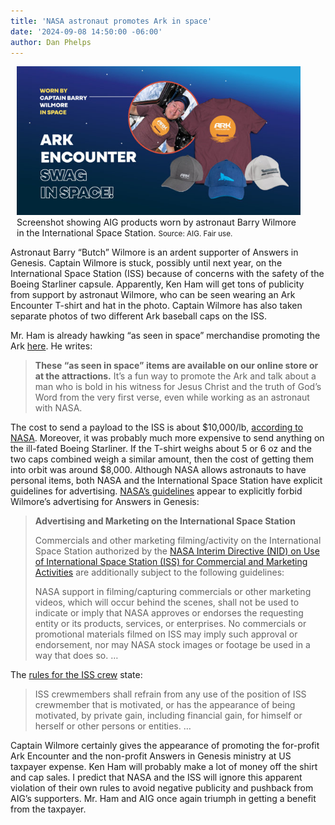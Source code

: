```yaml
---
title: 'NASA astronaut promotes Ark in space'
date: '2024-09-08 14:50:00 -06:00'
author: Dan Phelps
---
```


<figure class="on-the-left-side" style="margin-top: 10px; margin-right: 40px; margin-bottom: 10px; margin-left: 10px;">
<img src="/uploads/2024/Phelps_Ham_Astronaut_600.jpg" alt="Ark Encounter swag in space"/>
<figcaption><a href=""></a>Screenshot showing AIG products worn by astronaut Barry Wilmore in the International Space Station. <small>Source: AIG. Fair use.</small>
</figcaption>
</figure>

Astronaut Barry “Butch” Wilmore is an ardent supporter of Answers in Genesis. Captain Wilmore is stuck, possibly until next year, on the International Space Station (ISS) because of concerns with the safety of the Boeing Starliner capsule. Apparently, Ken Ham will get tons of publicity from support by astronaut Wilmore, who can be seen wearing an Ark Encounter T-shirt and hat in the photo. Captain Wilmore has also taken separate photos of two different Ark baseball caps on the ISS. 

Mr. Ham is already hawking “as seen in space” merchandise promoting the Ark <a href="https://answersingenesis.org/blogs/ken-ham/2024/08/30/as-seen-in-space/">here</a>. He writes:

<blockquote><strong>These “as seen in space” items are available on our online store or at the attractions.</strong> It’s a fun way to promote the Ark and talk about a man who is bold in his witness for Jesus Christ and the truth of God’s Word from the very first verse, even while working as an astronaut with NASA.</blockquote>

The cost to send a payload to the ISS is about $10,000/lb, <a href=”https://www.nasa.gov/humans-in-space/commercial-and-marketing-pricing-policy/”>according to NASA</a>. Moreover, it was probably much more expensive to send anything on the ill-fated Boeing Starliner. If the T-shirt weighs about 5 or 6 oz and the two caps combined weigh a similar amount, then the cost of getting them into orbit was around $8,000. Although NASA allows astronauts to have personal items, both NASA and the International Space Station have explicit guidelines for advertising.  <a href="https://www.nasa.gov/nasa-brand-center/advertising-guidelines/">NASA’s guidelines</a> appear to explicitly forbid Wilmore’s advertising for Answers in Genesis: 

<blockquote><p><strong> Advertising and Marketing on the International Space Station </strong> </p>
<p> Commercials and other marketing filming/activity on the International Space Station authorized by the <a href="https://www3.nasa.gov/sites/default/files/atoms/files/s1701746119060610280_1.pdf"> NASA Interim Directive (NID) on Use of International Space Station (ISS) for Commercial and Marketing Activities</a> are additionally subject to the following guidelines: </p>
<p> NASA support in filming/capturing commercials or other marketing videos, which will occur behind the scenes, shall not be used to indicate or imply that NASA approves or endorses the requesting entity or its products, services, or enterprises. No commercials or promotional materials filmed on ISS may imply such approval or endorsement, nor may NASA stock images or footage be used in a way that does so. … </p> </blockquote>

The <a href="https://www.law.cornell.edu/cfr/text/14/1214.403">rules for the ISS crew</a> state:

<blockquote> ISS crewmembers shall refrain from any use of the position of ISS crewmember that is motivated, or has the appearance of being motivated, by private gain, including financial gain, for himself or herself or other persons or entities. …</blockquote>

Captain Wilmore certainly gives the appearance of promoting the for-profit Ark Encounter and the non-profit Answers in Genesis ministry at US taxpayer expense. Ken Ham will probably make a lot of money off the shirt and cap sales. I predict that NASA and the ISS will ignore this apparent violation of their own rules to avoid negative publicity and pushback from AIG’s supporters. Mr. Ham and AIG once again triumph in getting a benefit from the taxpayer.

